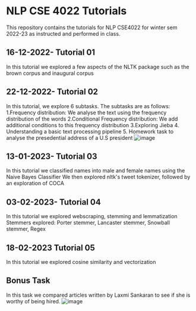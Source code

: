 # NLP CSE 4022 Tutorials
This repository contains the tutorials for NLP CSE4022 for winter sem 2022-23 as instructed and performed in class.

## 16-12-2022- Tutorial 01
In this tutorial we explored a few aspects of the NLTK package such as the brown corpus and inaugural corpus

## 22-12-2022- Tutorial 02
In this tutorial, we explore 6 subtasks. The subtasks are as follows:
1.Frequency distribution: We analyse the text using the frequency distribution of the words
2.Conditional Frequency distribution: We add additional conditions to this frequency distribution
3.Exploring Jieba
4. Understanding a basic text processing pipeline
5. Homework task to analyse the presedential address of a U.S president
![image](https://user-images.githubusercontent.com/95512985/209110259-6c15cae6-df4f-440a-a345-a4958ff6c1fe.png)

## 13-01-2023- Tutorial 03
In this tutorial we classified names into male and female names using the Naive Bayes Classifier
We then explored nltk's tweet tokenizer, followed by an exploration of COCA

## 03-02-2023- Tutorial 04
In this tutorial we explored webscraping, stemming and lemmatization
Stemmers explored: Porter stemmer, Lancaster stemmer, Snowball stemmer, Regex

## 18-02-2023 Tutorial 05
In this tutorial we explored cosine similarity and vectorization

## Bonus Task
In this task we compared articles written by Laxmi Sankaran to see if she is worthy of being hired.
![image](https://user-images.githubusercontent.com/95512985/219976075-dab7e7a1-516c-4b76-af90-82ccbd972e5e.png)

